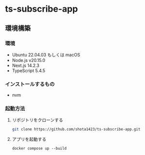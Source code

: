 # ts-subscribe-app

## 環境構築

### 環境

- Ubuntu 22.04.03 もしくは macOS
- Node.js v20.15.0
- Next.js 14.2.3
- TypeScript 5.4.5

### インストールするもの

- nvm

### 起動方法

1. リポジトリをクローンする

   ```bash
   git clone https://github.com/shota1423/ts-subscribe-app.git
   ```

1. アプリを起動する

   ```
   docker compose up --build
   ```
